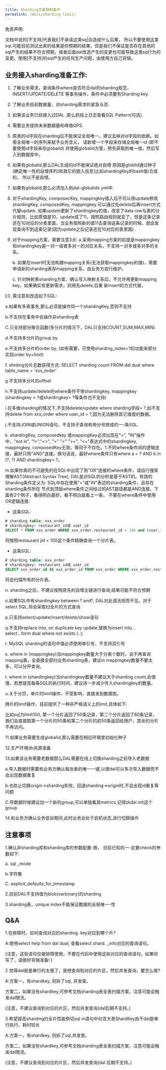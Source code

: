```yaml
---
title: Sharding方案限制条件
permalink: /docs/sharding-limit/
---
```


免责声明:

文档中说的[不支持]代表我们不承诺这类sq|会造成什么后果， 所以不要使用这类sql.可能目前测试出来的结果是你预期的结果，但是我们不保证是否存在其他的sql产生的结果不符合预期，或者后面dal改造产生的变更也可能导致这类sq行为的变更。使用[不支持]的sql产生的任何生产问题，由使用方自己背锅。

## 业务接入sharding准备工作:

1. 了解业务需求，查询条件where是否符合dal的sharding规范，INSERT/UPDATE/DELETE 等事务操作，条件中必须要有Sharding key.

2. 了解业务目前数据量，对sharding需求的紧急与否.

3. 如果该业务已经接入过DAL ,那么抓线上日志查看SQL Pattern(可选).

4. 需要业务提供未来数据量和峰值QPS.

5. 原表的id字段在sharding后不能保证全局唯一，建议去掉对id字段的依赖。如需全局唯一的序列来赋予业务含义， 请新增一个字段来存储全局唯一id (即不要使用id字段来存globaild) 并使用globalid方案，预先获取到唯一值，然后写入到数据库中。

6. 如果有globalid,那么DAL生成的id不能保证绝对自增
   原因是globlld通过种子(确定唯一性的自增序列)和其它的嵌入信息(比如shardingKey的hash值)合成的， 所以不是自增。

7. 如果有globalid,那么必须加入到dal-globalids yml中.

8. 对于shardingKey, composecKey, mappingkey插入后不可以用update修改shardingKey, composedKey, mappingkey.可以通过先delete后再insert方式代替update.
   如果update更新了shardingkey的值，改变了data row与表的分片规则，比如原值是10，update成了11，按照路由规则就变了，但是这条记录还在10对应的分表里面，当业务按照新的值11去查询这条记录的时候，就会发现查询不到这条记录(因为update之后记录还在10对应的表里面) .

9. 对于mapping方案，需要注意3点:
   a.采用mapping方案的前提是mappingkey和shardingkey是一对一或者多对一的对应关系，不支持一对多或多对多的关系。

   b. 如果在insert时无法构建mapping关系(无法获取mappingkey的值)，需要申请新的sharding表存mapping关系，由业务方自行维护。

   c. 针对映射表sharding方案，确认写入映射关系后，不允许再更新mapping key。如果确实有更新需求，则用先delete,后重 新insert的方式代替。

10. 需注意和改造如下SQL:

a.如果有多表事务,那么必须是操作同一个shardingKey,否则不支持

b.不支持在事务中会操作非sharding表

C.只支持部分聚合函数(多分片的情况下，DAL只支持COUNT,SUM,MAX,MIN)

d.不支持多分片的group by

e.不支持多分片的order by, (如有需要，可使用sharding_index=?的功能来部分实现order by+limit)

f. shrding分片总数获得方式: SELECT sharding count FROM dal dual where table_name = 'xxx_order'

g.不支持多分片的offset

h.不支持update/delete的where条件不带shardingkey, mappingkey (shardingkey < ?或shardingkey> ?等条件也不支持)

i.在多维sharding的情况下,不支持delete/update where sharding字段= ?,如不支持delete from xxx_order where user_id = ?,因为无法删除其它维度的数据。

j.不支持JOIN或UNION语句，不支持子查询和用分号拼成的一-条SQL.

k. shardingKey, composedkey 或mappingKey必须出现在"=", "IN"操作中，"not in", "!=","<>", ">" "<" ">=", "<="表达式中的shardingkey, mappingkey, composedKey无效，等同于不存在。1.不同where条件间的逻辑连接，最好只用"AND"连接。换句话说，最好where条件只有where a = ? AND b in (?, ?) AND shardingkey= ?。

m.如果你真的不可避免的在SQL中出现了用"OR"连接的where条件，请自行搜索理解AST(Abstract Syntax Tree), DAL是对SQL的分析是基于AST的。有效的Sharding条件定义为: SQL中存在使用"="或"IN"表述的sharding条件，且存在sharding条件所在 节点到顶层where条件之间经过的AST路径都是AND连接。下面有2个例子，看得明白最好，看不明白就看上一条， 不要在where条件中使用OR逻辑连接:

- 这条SQL:

```sql
# sharding table: xxx_order
# shardingkey: restaurant_id或 user_id
SELECT * FROM xxx_order WHERE xxx_order.restaurant_id = 100 and (user_id = 1500 or abc=123);
```

将按照restaurant jid = 100这个条件精确查询一个分片表。

- 这条SQL:

```sql
# sharding table: xxx_order
# shardingkey: restaurant_id或 user_id
SELECT xxx_order.id AS xxx_order_id FROM xxx_order WHERE xxx_order.restaurant id IN (2000,3000) or x=y
```

将会扫描所有的分片表。

n. sharding之后，不建议按照原先的自增主键进行查询,结果可能不符合预期

o.如果SQL中有shardingkey between ? and?, DAL对此语法视而不见。对于select SQL,将会采取扫全片的方式查询

p.只支持select/update/insert/delete/show语句

q.不支持replace into, on duplicate key update,替换为insert into...  select...form dual where not exists (..);

r. MySQL sharding的语句中值必须使用单引号，不支持双引号

s. where in (mappingkey)当mappingkey数量大于分表个数时，会不再查询mapping表，全直接全部扫业务sharding表，建议in mappingkey数量不要太多，可以分开查询。

t. where in (shardingkey)当shardingkey数量不建议大于sharding count,会很慢。若想提高每条SQL的执行时间，建议进一步减少传入shardingkey的数量。

u.关于分页，单片的limit操作，不受影响，直接发到数据库。

跨片的limit操作，目前提供了一种非严格语义上的imit,具体如下:

比如sq|为limit100, 第一个分片返回了50条记录，第二个分片返回了80条记录，我们会直接取第一个分片的50条和第二个分片的前50条返回给用户，其余的分片不再访问。

11.如果业务需要生成globalid,那么需要在相应环境里初始化种子

12.生产环境db资源准备

13.如果该业务需要老数据那么DAL需要在线上切换sharding之前导入老数据

a.导入数据时需要和业务方确认每张表的唯一一键,以便dal可以多次导入数据而不会出现数据重复

b.也防止切换origin->sharding失败，回退sharding->origin时,不会出现id重复等问题

C.导数据时候建议加一个新的group,可以单独看其metrics,记得zkdal init这个group

14.和业务方确认业务低谷期间,此时业务会处于宕机状态,进行切换操作

## 注意事项

1.确认非sharding库和sharding库的参数配置-致， 目前已知的一-定要check的参数如下:

a. sql _mode

b.字符集

C. explicit_defaults_for_timestamp

2.目前DAL不支持值为blob(varbinary)的sharding

3.sharding表，unique index不能保证数据的全局唯一-性

## Q&A

1.在排障时，如何查询对应的sharding. key对应到哪个片?

A:使用select help from dal dual; 查看select shard. _info对应的查询语句。

(注意，这些语句仅做排障使用，不要在代码中使用这些对应的查询语句，如果你写了，请做好背锅准备! )

2.觉得dal层是串行的太慢了，我想查询到对应的片区，然后并发查询，要怎么做?

A:方案一，有shardkey, 则拆了sql, 并发查。

方案二，如果没有shardkey,可参考文档sharding表全表扫描方案，注意可能会触发dal限流。

(注意，不建议查询到对应的片区，然后并发查询(dal后期不支持。)

3.希望提高sharding扫全片性能例切sql in语句中句含大景ShardKey由干dal是串行执行，耗时较长

A:方案一，有shardkey, 则拆了sql,并发查。

方案二，如果没有shardkey,可参考文档sharding表全表扫描方案，注意可能会触发dal限流。

(注意，不建议查询到对应的片区，然后并发查询(dal 后期不支持。)
